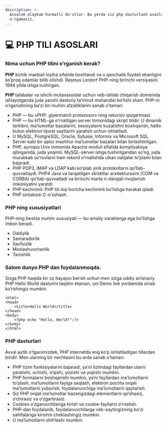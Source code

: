 ```yaml
---
description: >-
  Assalom alaykum hurmatli do'stlar. Bu yerda siz php dasturlash asoslarini
  o'rgamasiz.
---
```


# 💻 PHP TILI ASOSLARI

### Nima uchun PHP tilini o’rganish kerak?

**PHP** kichik manbali loyiha sifatida boshlandi va u qanchalik foydali ekanligini ko’proq odamlar bilib olishdi. Rasmus Lerdorf PHP-ning birinchi versiyasini 1994 yilda ishga tushirgan.

**PHP** talabalar va ishchi mutaxassislar uchun veb-ishlab chiqarish domenida ishlayotganda juda yaxshi dasturiy ta’minot muhandisi bo’lishi shart. PHP-ni o’rganishning ba’zi bir muhim afzalliklarini sanab o’taman:

* PHP — bu «PHP: gipermatnli protsessor» ning rekursiv qisqartmasi.
* PHP — bu HTML-ga o’rnatilgan server tomonidagi skript tilidir. U dinamik tarkibni, ma’lumotlar bazalarini, sessiyalarni kuzatishni boshqarish, hatto butun elektron tijorat saytlarini yaratish uchun ishlatiladi.
* U MySQL, PostgreSQL, Oracle, Sybase, Informix va Microsoft SQL Server kabi bir qator mashhur ma’lumotlar bazalari bilan birlashtirilgan.
* PHP, ayniqsa Unix tomonida Apache moduli sifatida kompilyatsiya qilinganida, juda yoqimli. MySQL-server ishga tushirilgandan so’ng, juda murakkab so’rovlarni ham rekord o’rnatishda ulkan natijalar to’plami bilan bajaradi.
* PHP POP3, IMAP va LDAP kabi ko’plab yirik protokollarni qo’llab-quvvatlaydi. PHP4 Java va tarqatilgan ob’ektlar arxitekturasini (COM va CORBA) qo’llab-quvvatladi va birinchi marta n-darajali rivojlanish imkoniyatini yaratdi.
* PHP kechirimli: PHP tili iloji boricha kechirimli bo’lishga harakat qiladi.
* PHP sintaksisi C-o’xshash.

### PHP ning xususiyatlari



PHP-ning beshta muhim xususiyati — bu amaliy xarakterga ega bo’lishga imkon beradi.

* Oddiylik
* Samaradorlik
* Xavfsizlik
* Moslashuvchanlik
* Tanishlik

### Salom dunyo PHP dan foydalanmoqda.

Sizga PHP haqida bir oz hayajon berish uchun men sizga oddiy an’anaviy PHP Hello World dasturini taqdim etaman, uni Demo link yordamida sinab ko’rishingiz mumkin.

```
<html>
<head>
    <title>Hello World</title>
</head>
<body>
    <?php echo "Hello, World!";?>
</body>
</html>
```

### PHP dasturlari

Avval aytib o’tganimizdek, PHP Internetda eng ko’p ishlatiladigan tillardan biridir. Men ularning bir nechtasini bu erda sanab o’taman:

* PHP tizim funktsiyalarini bajaradi, ya’ni tizimdagi fayllardan ularni yaratishi, ochishi, o’qishi, yozishi va yopishi mumkin.
* PHP formalarni boshqarishi mumkin, ya’ni fayllardan ma’lumotlarni to’plash, ma’lumotlarni faylga saqlash, elektron pochta orqali ma’lumotlarni yuborish, foydalanuvchiga ma’lumotlarni qaytarish.
* Siz PHP orqali ma’lumotlar bazangizdagi elementlarni qo’shasiz, o’chirasiz va o’zgartirasiz.
* Cookies o’zgaruvchilariga kirish va cookie-fayllarni o’rnatish.
* PHP-dan foydalanib, foydalanuvchilarga veb-saytingizning ba’zi sahifalariga kirishni cheklashingiz mumkin.
* U ma’lumotlarni shifrlashi mumkin.
